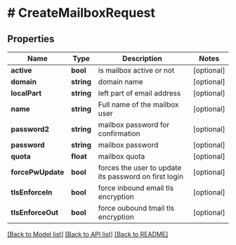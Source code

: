 # # CreateMailboxRequest

## Properties

Name | Type | Description | Notes
------------ | ------------- | ------------- | -------------
**active** | **bool** | is mailbox active or not | [optional]
**domain** | **string** | domain name | [optional]
**localPart** | **string** | left part of email address | [optional]
**name** | **string** | Full name of the mailbox user | [optional]
**password2** | **string** | mailbox password for confirmation | [optional]
**password** | **string** | mailbox password | [optional]
**quota** | **float** | mailbox quota | [optional]
**forcePwUpdate** | **bool** | forces the user to update its password on first login | [optional]
**tlsEnforceIn** | **bool** | force inbound email tls encryption | [optional]
**tlsEnforceOut** | **bool** | force oubound tmail tls encryption | [optional]

[[Back to Model list]](../../README.md#models) [[Back to API list]](../../README.md#endpoints) [[Back to README]](../../README.md)
